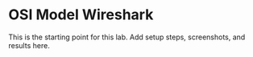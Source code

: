 # OSI Model Wireshark

This is the starting point for this lab. Add setup steps, screenshots, and results here.